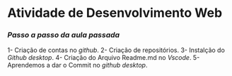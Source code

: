 # **Atividade de Desenvolvimento Web**

### _Passo a passo da aula passada_

1- Criação de contas no *github*.
2- Criação de repositórios.
3- Instalção do *Github desktop*.
4- Criação do Arquivo Readme.md no *Vscode*.
5- Aprendemos a dar o Commit no *github desktop*.
 

